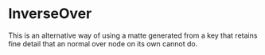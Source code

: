 InverseOver
===========

This is an alternative way of using a matte generated from a key that retains fine detail that an normal over node on its own cannot do.
